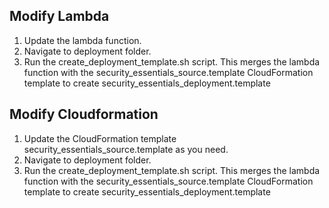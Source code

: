 ## Modify Lambda
1. Update the lambda function. 
2. Navigate to deployment folder.
3. Run the create_deployment_template.sh script. This merges the lambda function with the security_essentials_source.template CloudFormation template to create security_essentials_deployment.template


## Modify Cloudformation
1. Update the CloudFormation template security_essentials_source.template as you need.
2. Navigate to deployment folder.
3. Run the create_deployment_template.sh script. This merges the lambda function with the security_essentials_source.template CloudFormation template to create security_essentials_deployment.template